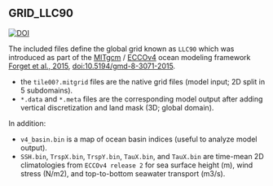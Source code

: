 
## GRID_LLC90

[![DOI](https://zenodo.org/badge/199910709.svg)](https://zenodo.org/badge/latestdoi/199910709)

The included files define the global grid known as `LLC90` which was introduced as part of the [MITgcm](http://mitgcm.org) / [ECCOv4](https://www.ecco-group.org) ocean modeling framework [Forget et al., 2015](http://www.geosci-model-dev.net/8/3071/2015/), [doi:10.5194/gmd-8-3071-2015](https://doi.org/10.5194/gmd-8-3071-2015).

- the `tile00?.mitgrid` files are the native grid files (model input; 2D split in 5 subdomains).
- `*.data` and `*.meta` files are the corresponding model output after adding vertical discretization and land mask (3D; global domain).

In addition:

- `v4_basin.bin` is a map of ocean basin indices (useful to analyze model output).
- `SSH.bin`, `TrspX.bin`, `TrspY.bin`, `TauX.bin`, and `TauX.bin` are time-mean 2D climatologies from `ECCOv4 release 2` for sea surface height (m), wind stress (N/m2), and top-to-bottom seawater transport (m3/s).

